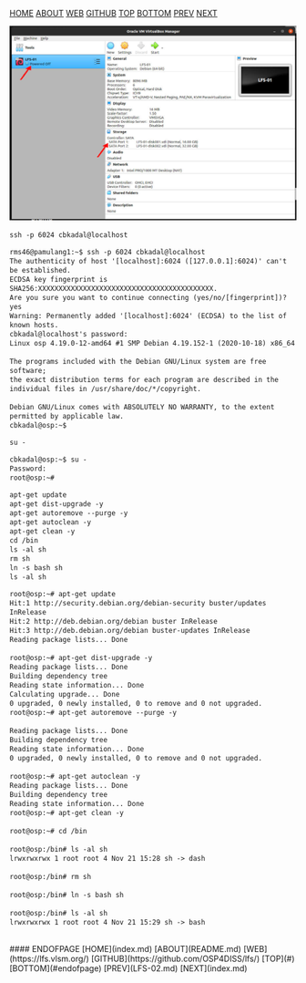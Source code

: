 ---
---

[HOME](index.md)
[ABOUT](README.md)
[WEB](https://lfs.vlsm.org/)
[GITHUB](https://github.com/OSP4DISS/lfs/)
[TOP](#)
[BOTTOM](#endofpage)
[PREV](LFS-02.md)
[NEXT](index.md)

<img src="pictures/LFS-A35.jpg" width="960">
<br>

```
ssh -p 6024 cbkadal@localhost
```

```
rms46@pamulang1:~$ ssh -p 6024 cbkadal@localhost
The authenticity of host '[localhost]:6024 ([127.0.0.1]:6024)' can't be established.
ECDSA key fingerprint is SHA256:XXXXXXXXXXXXXXXXXXXXXXXXXXXXXXXXXXXXXXXXXXX.
Are you sure you want to continue connecting (yes/no/[fingerprint])? yes
Warning: Permanently added '[localhost]:6024' (ECDSA) to the list of known hosts.
cbkadal@localhost's password: 
Linux osp 4.19.0-12-amd64 #1 SMP Debian 4.19.152-1 (2020-10-18) x86_64

The programs included with the Debian GNU/Linux system are free software;
the exact distribution terms for each program are described in the
individual files in /usr/share/doc/*/copyright.

Debian GNU/Linux comes with ABSOLUTELY NO WARRANTY, to the extent
permitted by applicable law.
cbkadal@osp:~$ 

```

```
su -
```

```
cbkadal@osp:~$ su -
Password: 
root@osp:~# 
```

```
apt-get update
apt-get dist-upgrade -y
apt-get autoremove --purge -y
apt-get autoclean -y
apt-get clean -y
cd /bin
ls -al sh
rm sh
ln -s bash sh
ls -al sh
```

```
root@osp:~# apt-get update
Hit:1 http://security.debian.org/debian-security buster/updates InRelease
Hit:2 http://deb.debian.org/debian buster InRelease
Hit:3 http://deb.debian.org/debian buster-updates InRelease
Reading package lists... Done

root@osp:~# apt-get dist-upgrade -y
Reading package lists... Done
Building dependency tree       
Reading state information... Done
Calculating upgrade... Done
0 upgraded, 0 newly installed, 0 to remove and 0 not upgraded.
root@osp:~# apt-get autoremove --purge -y

Reading package lists... Done
Building dependency tree       
Reading state information... Done
0 upgraded, 0 newly installed, 0 to remove and 0 not upgraded.

root@osp:~# apt-get autoclean -y
Reading package lists... Done
Building dependency tree       
Reading state information... Done
root@osp:~# apt-get clean -y

root@osp:~# cd /bin

root@osp:/bin# ls -al sh
lrwxrwxrwx 1 root root 4 Nov 21 15:28 sh -> dash

root@osp:/bin# rm sh

root@osp:/bin# ln -s bash sh

root@osp:/bin# ls -al sh
lrwxrwxrwx 1 root root 4 Nov 21 15:29 sh -> bash
```


<br>
#### ENDOFPAGE
[HOME](index.md)
[ABOUT](README.md)
[WEB](https://lfs.vlsm.org/)
[GITHUB](https://github.com/OSP4DISS/lfs/)
[TOP](#)
[BOTTOM](#endofpage)
[PREV](LFS-02.md)
[NEXT](index.md)
<br>

